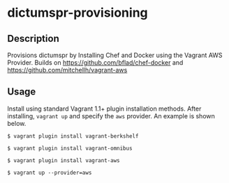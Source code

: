 # dictumspr-provisioning

## Description

Provisions dictumspr by Installing Chef and Docker using the Vagrant AWS Provider.  Builds on https://github.com/bflad/chef-docker and https://github.com/mitchellh/vagrant-aws 

## Usage

Install using standard Vagrant 1.1+ plugin installation methods. After
installing, `vagrant up` and specify the `aws` provider. An example is
shown below.
```
$ vagrant plugin install vagrant-berkshelf
```

```
$ vagrant plugin install vagrant-omnibus
```

```
$ vagrant plugin install vagrant-aws 
```

```
$ vagrant up --provider=aws
```

